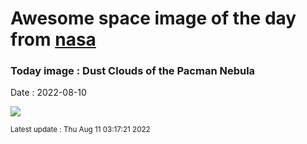 
# Awesome space image of the day from [nasa](https://api.nasa.gov/)

### Today image : Dust Clouds of the Pacman Nebula

Date : 2022-08-10


![](https://apod.nasa.gov/apod/image/2208/Pacman_Struble_960.jpg)

<small>Latest update : Thu Aug 11 03:17:21 2022</small>


